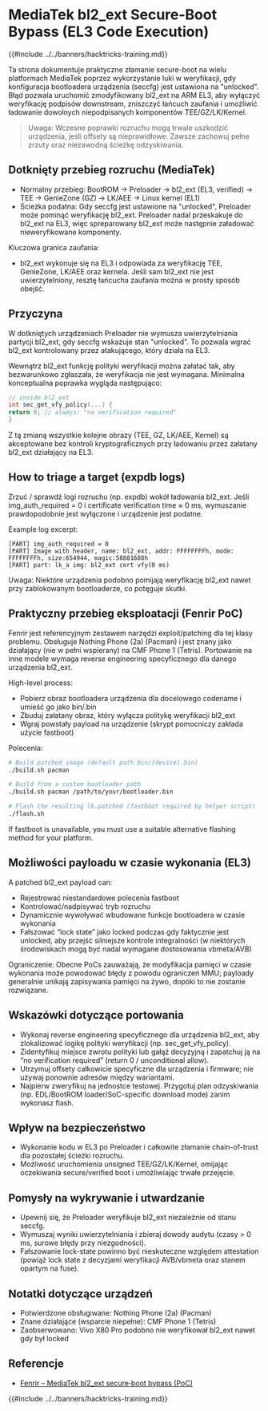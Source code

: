 # MediaTek bl2_ext Secure-Boot Bypass (EL3 Code Execution)

{{#include ../../banners/hacktricks-training.md}}

Ta strona dokumentuje praktyczne złamanie secure-boot na wielu platformach MediaTek poprzez wykorzystanie luki w weryfikacji, gdy konfiguracja bootloadera urządzenia (seccfg) jest ustawiona na "unlocked". Błąd pozwala uruchomić zmodyfikowany bl2_ext na ARM EL3, aby wyłączyć weryfikację podpisów downstream, zniszczyć łańcuch zaufania i umożliwić ładowanie dowolnych niepodpisanych komponentów TEE/GZ/LK/Kernel.

> Uwaga: Wczesne poprawki rozruchu mogą trwale uszkodzić urządzenia, jeśli offsety są nieprawidłowe. Zawsze zachowuj pełne zrzuty oraz niezawodną ścieżkę odzyskiwania.

## Dotknięty przebieg rozruchu (MediaTek)

- Normalny przebieg: BootROM → Preloader → bl2_ext (EL3, verified) → TEE → GenieZone (GZ) → LK/AEE → Linux kernel (EL1)
- Ścieżka podatna: Gdy seccfg jest ustawione na "unlocked", Preloader może pominąć weryfikację bl2_ext. Preloader nadal przeskakuje do bl2_ext na EL3, więc spreparowany bl2_ext może następnie załadować nieweryfikowane komponenty.

Kluczowa granica zaufania:
- bl2_ext wykonuje się na EL3 i odpowiada za weryfikację TEE, GenieZone, LK/AEE oraz kernela. Jeśli sam bl2_ext nie jest uwierzytelniony, resztę łańcucha zaufania można w prosty sposób obejść.

## Przyczyna

W dotkniętych urządzeniach Preloader nie wymusza uwierzytelniania partycji bl2_ext, gdy seccfg wskazuje stan "unlocked". To pozwala wgrać bl2_ext kontrolowany przez atakującego, który działa na EL3.

Wewnątrz bl2_ext funkcję polityki weryfikacji można załatać tak, aby bezwarunkowo zgłaszała, że weryfikacja nie jest wymagana. Minimalna konceptualna poprawka wygląda następująco:
```c
// inside bl2_ext
int sec_get_vfy_policy(...) {
return 0; // always: "no verification required"
}
```
Z tą zmianą wszystkie kolejne obrazy (TEE, GZ, LK/AEE, Kernel) są akceptowane bez kontroli kryptograficznych przy ładowaniu przez załatany bl2_ext działający na EL3.

## How to triage a target (expdb logs)

Zrzuć / sprawdź logi rozruchu (np. expdb) wokół ładowania bl2_ext. Jeśli img_auth_required = 0 i certificate verification time ≈ 0 ms, wymuszanie prawdopodobnie jest wyłączone i urządzenie jest podatne.

Example log excerpt:
```
[PART] img_auth_required = 0
[PART] Image with header, name: bl2_ext, addr: FFFFFFFFh, mode: FFFFFFFFh, size:654944, magic:58881688h
[PART] part: lk_a img: bl2_ext cert vfy(0 ms)
```
Uwaga: Niektóre urządzenia podobno pomijają weryfikację bl2_ext nawet przy zablokowanym bootloaderze, co potęguje skutki.

## Praktyczny przebieg eksploatacji (Fenrir PoC)

Fenrir jest referencyjnym zestawem narzędzi exploit/patching dla tej klasy problemu. Obsługuje Nothing Phone (2a) (Pacman) i jest znany jako działający (nie w pełni wspierany) na CMF Phone 1 (Tetris). Portowanie na inne modele wymaga reverse engineering specyficznego dla danego urządzenia bl2_ext.

High-level process:
- Pobierz obraz bootloadera urządzenia dla docelowego codename i umieść go jako bin/<device>.bin
- Zbuduj załatany obraz, który wyłącza politykę weryfikacji bl2_ext
- Wgraj powstały payload na urządzenie (skrypt pomocniczy zakłada użycie fastboot)

Polecenia:
```bash
# Build patched image (default path bin/[device].bin)
./build.sh pacman

# Build from a custom bootloader path
./build.sh pacman /path/to/your/bootloader.bin

# Flash the resulting lk.patched (fastboot required by helper script)
./flash.sh
```
If fastboot is unavailable, you must use a suitable alternative flashing method for your platform.

## Możliwości payloadu w czasie wykonania (EL3)

A patched bl2_ext payload can:
- Rejestrować niestandardowe polecenia fastboot
- Kontrolować/nadpisywać tryb rozruchu
- Dynamicznie wywoływać wbudowane funkcje bootloadera w czasie wykonania
- Fałszować “lock state” jako locked podczas gdy faktycznie jest unlocked, aby przejść silniejsze kontrole integralności (w niektórych środowiskach mogą być nadal wymagane dostosowania vbmeta/AVB)

Ograniczenie: Obecne PoCs zauważają, że modyfikacja pamięci w czasie wykonania może powodować błędy z powodu ograniczeń MMU; payloady generalnie unikają zapisywania pamięci na żywo, dopóki to nie zostanie rozwiązane.

## Wskazówki dotyczące portowania

- Wykonaj reverse engineering specyficznego dla urządzenia bl2_ext, aby zlokalizować logikę polityki weryfikacji (np. sec_get_vfy_policy).
- Zidentyfikuj miejsce zwrotu polityki lub gałąź decyzyjną i zapatchuj ją na “no verification required” (return 0 / unconditional allow).
- Utrzymuj offsety całkowicie specyficzne dla urządzenia i firmware; nie używaj ponownie adresów między wariantami.
- Najpierw zweryfikuj na jednostce testowej. Przygotuj plan odzyskiwania (np. EDL/BootROM loader/SoC-specific download mode) zanim wykonasz flash.

## Wpływ na bezpieczeństwo

- Wykonanie kodu w EL3 po Preloader i całkowite złamanie chain-of-trust dla pozostałej ścieżki rozruchu.
- Możliwość uruchomienia unsigned TEE/GZ/LK/Kernel, omijając oczekiwania secure/verified boot i umożliwiając trwałe przejęcie.

## Pomysły na wykrywanie i utwardzanie

- Upewnij się, że Preloader weryfikuje bl2_ext niezależnie od stanu seccfg.
- Wymuszaj wyniki uwierzytelniania i zbieraj dowody audytu (czasy > 0 ms, surowe błędy przy niezgodności).
- Fałszowanie lock-state powinno być nieskuteczne względem attestation (powiąż lock state z decyzjami weryfikacji AVB/vbmeta oraz stanem opartym na fuse).

## Notatki dotyczące urządzeń

- Potwierdzone obsługiwane: Nothing Phone (2a) (Pacman)
- Znane działające (wsparcie niepełne): CMF Phone 1 (Tetris)
- Zaobserwowano: Vivo X80 Pro podobno nie weryfikował bl2_ext nawet gdy był locked

## Referencje

- [Fenrir – MediaTek bl2_ext secure‑boot bypass (PoC)](https://github.com/R0rt1z2/fenrir)

{{#include ../../banners/hacktricks-training.md}}
